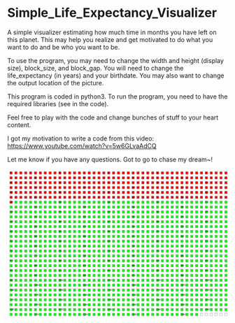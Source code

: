 # Simple_Life_Expectancy_Visualizer
A simple visualizer estimating how much time in months you have left on this planet.
This may help you realize and get motivated to do what you want to do and be who you want to be. 

To use the program, you may need to change the width and height (display size), block_size, and block_gap.
You will need to change the life_expectancy (in years) and your birthdate.
You may also want to change the output location of the picture.

This program is coded in python3. To run the program, you need to have the required libraries (see in the code).

Feel free to play with the code and change bunches of stuff to your heart content.

I got my motivation to write a code from this video: https://www.youtube.com/watch?v=5w6GLvaAdCQ

Let me know if you have any questions.
Got to go to chase my dream~!

![](Example_output.jpg?raw=true)
